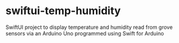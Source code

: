 # swiftui-temp-humidity
SwiftUI project to display temperature and humidity read from grove sensors via an Arduino Uno programmed using Swift for Arduino
